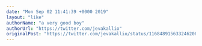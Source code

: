 ```yaml
---
date: "Mon Sep 02 11:41:39 +0000 2019"
layout: "like"
authorName: "a very good boy"
authorUrl: "https://twitter.com/jevakallio"
originalPost: "https://twitter.com/jevakallio/status/1168489156332462080"
---
```

